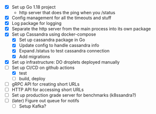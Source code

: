 - [x] Set up Go 1.18 project
    - http server that does the ping when you /status
- [x] Config management for all the timeouts and stuff
- [x] Log package for logging
- [x] Separate the http server from the main process into its own package
- [x] Set up Cassandra using docker-compose
  - [x] Set up cassandra package in Go
  - [x] Update config to handle cassandra info
  - [x] Expand /status to test cassandra connection
  - [x] Add migrations
- [x] Set up infrastructure: DO droplets deployed manually
- [ ] Set up CI/CD on github actions
    - [x] test
    - [ ] build, deploy
- [ ] gRPC API for creating short URLs
- [ ] HTTP API for accessing short URLs
- [ ] Set up production grade server for benchmarks (k8ssandra?)
- [ ] (later) Figure out queue for notifs
  -  [ ] Setup Kafka?